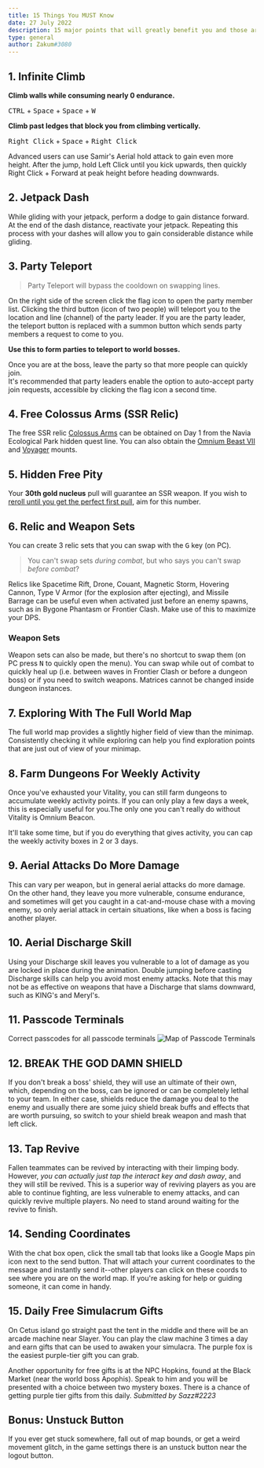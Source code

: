 ```yaml
---
title: 15 Things You MUST Know
date: 27 July 2022
description: 15 major points that will greatly benefit you and those around you while playing Tower of Fantasy. Become the gigachad carry of your friend group.
type: general
author: Zakum#3080
---
```

<script>
    import Youtube from "$lib/components/Youtube.svelte"
</script>

## 1. Infinite Climb

<Youtube source="https://www.youtube.com/embed/xcYGj-Ucu28" />

**Climb walls while consuming nearly 0 endurance.**
<div>
    <kbd>CTRL</kbd> + <kbd>Space</kbd> + <kbd>Space</kbd> + <kbd>W</kbd>
</div>

**Climb past ledges that block you from climbing vertically.**
<div>
    <kbd>Right Click</kbd> + <kbd>Space</kbd> + <kbd>Right Click</kbd>
</div>

Advanced users can use Samir's Aerial hold attack to gain even more height. After the jump, hold Left Click until you kick upwards, then quickly Right Click + Forward at peak height before heading downwards.

## 2. Jetpack Dash
While gliding with your jetpack, perform a dodge to gain distance forward. At the end of the dash distance, reactivate your jetpack. Repeating this process with your dashes will allow you to gain considerable distance while gliding. 

<Youtube source="https://www.youtube.com/embed/FCu7E86Dh8o" />

## 3. Party Teleport

> Party Teleport will bypass the cooldown on swapping lines.

On the right side of the screen click the flag icon to open the party member list. Clicking the third button (icon of two people) will teleport you to the location and line (channel) of the party leader. If you are the party leader, the teleport button is replaced with a summon button which sends party members a request to come to you.

**Use this to form parties to teleport to world bosses.**

Once you are at the boss, leave the party so that more people can quickly join.<br />
It's recommended that party leaders enable the option to auto-accept party join requests, accessible by clicking the flag icon a second time.<br />


## 4. Free Colossus Arms (SSR Relic)

<Youtube source="https://www.youtube.com/embed/CWBbNM2SHyw" />

The free SSR relic <a href="/relics/colossus-arm">Colossus Arms</a> can be obtained on Day 1 from the Navia Ecological Park hidden quest line. You can also obtain the <a href="/mounts/omnium-beast-vii">Omnium Beast VII</a> and <a href="/mounts/voyager">Voyager</a> mounts.

## 5. Hidden Free Pity
Your **30th gold nucleus**  pull will guarantee an SSR weapon. If you wish to <a href="/guides/shortest-reroll-path">reroll until you get the perfect first pull</a>, aim for this number. 

## 6. Relic and Weapon Sets
You can create 3 relic sets that you can swap with the <kbd>G</kbd> key (on PC).

> You can't swap sets *during combat*, but who says you can't swap *before combat*?

Relics like Spacetime Rift, Drone, Couant, Magnetic Storm, Hovering Cannon, Type V Armor (for the explosion after ejecting), and Missile Barrage can be useful even when activated just before an enemy spawns, such as in Bygone Phantasm or Frontier Clash. Make use of this to maximize your DPS.

### Weapon Sets
Weapon sets can also be made, but there's no shortcut to swap them (on PC press <kbd>N</kbd> to quickly open the menu). You can swap while out of combat to quickly heal up (i.e. between waves in Frontier Clash or before a dungeon boss) or if you need to switch weapons. Matrices cannot be changed inside dungeon instances. 

## 7. Exploring With The Full World Map
The full world map provides a slightly higher field of view than the minimap. Consistently checking it while exploring can help you find exploration points that are just out of view of your minimap. 

## 8. Farm Dungeons For Weekly Activity
Once you've exhausted your Vitality, you can still farm dungeons to accumulate weekly activity points. If you can only play a few days a week, this is especially useful for you.The only one you can't really do without Vitality is Omnium Beacon.

It'll take some time, but if you do everything that gives activity, you can cap the weekly activity boxes in 2 or 3 days.

## 9. Aerial Attacks Do More Damage
This can vary per weapon, but in general aerial attacks do more damage. On the other hand, they leave you more vulnerable, consume endurance, and sometimes will get you caught in a cat-and-mouse chase with a moving enemy, so only aerial attack in certain situations, like when a boss is facing another player. 

## 10. Aerial Discharge Skill
Using your Discharge skill leaves you vulnerable to a lot of damage as you are locked in place during the animation. Double jumping before casting Discharge skills can help you avoid most enemy attacks. Note that this may not be as effective on weapons that have a Discharge that slams downward, such as KING's and Meryl's.

## 11. Passcode Terminals
Correct passcodes for all passcode terminals
![Map of Passcode Terminals](/images/guides/passcode_terminals.webp)

## 12. BREAK THE GOD DAMN SHIELD
If you don't break a boss' shield, they will use an ultimate of their own, which, depending on the boss, can be ignored or can be completely lethal to your team. In either case, shields reduce the damage you deal to the enemy and usually there are some juicy shield break buffs and effects that are worth pursuing, so switch to your shield break weapon and mash that left click. 

## 13. Tap Revive
Fallen teammates can be revived by interacting with their limping body. However, *you can actually just tap the interact key and dash away*, and they will still be revived. This is a superior way of reviving players as you are able to continue fighting, are less vulnerable to enemy attacks, and can quickly revive multiple players. No need to stand around waiting for the revive to finish.

## 14. Sending Coordinates
With the chat box open, click the small tab that looks like a Google Maps pin icon next to the send button. That will attach your current coordinates to the message and instantly send it--other players can click on these coords to see where you are on the world map. If you're asking for help or guiding someone, it can come in handy.

## 15. Daily Free Simulacrum Gifts
On Cetus island go straight past the tent in the middle and there will be an arcade machine near Slayer. You can play the claw machine 3 times a day and earn gifts that can be used to awaken your simulacra. The purple fox is the easiest purple-tier gift you can grab.

Another opportunity for free gifts is at the NPC Hopkins, found at the Black Market (near the world boss Apophis). Speak to him and you will be presented with a choice between two mystery boxes. There is a chance of getting purple tier gifts from this daily.
*Submitted by Sazz#2223*

## Bonus: Unstuck Button
If you ever get stuck somewhere, fall out of map bounds, or get a weird movement glitch, in the game settings there is an unstuck button near the logout button.